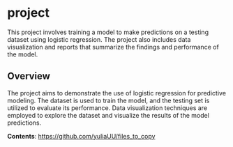 # project

This project involves training a model to make predictions on a testing dataset using logistic regression. The project also includes data visualization and reports that summarize the findings and performance of the model.

## Overview
The project aims to demonstrate the use of logistic regression for predictive modeling. The dataset is used to train the model, and the testing set is utilized to evaluate its performance. Data visualization techniques are employed to explore the dataset and visualize the results of the model predictions.

**Contents**: https://github.com/yuliaUU/files_to_copy